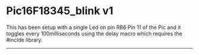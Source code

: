 # Pic16F18345_blink v1

This has been setup with a single Led on pin RB6 Pin 11 of the Pic and it toggles every 100milliseconds using the delay macro which requires the #inclde <xc8> library.

-------------
